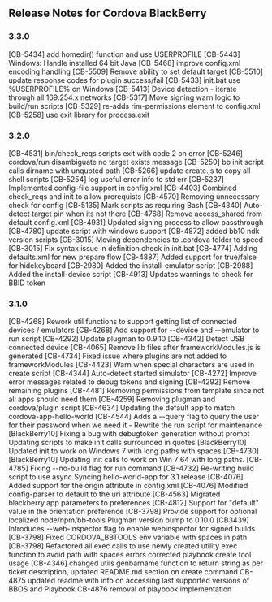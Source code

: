 <!--
#
# Licensed to the Apache Software Foundation (ASF) under one
# or more contributor license agreements.  See the NOTICE file
# distributed with this work for additional information
# regarding copyright ownership.  The ASF licenses this file
# to you under the Apache License, Version 2.0 (the
# "License"); you may not use this file except in compliance
# with the License.  You may obtain a copy of the License at
#
# http://www.apache.org/licenses/LICENSE-2.0
#
# Unless required by applicable law or agreed to in writing,
# software distributed under the License is distributed on an
# "AS IS" BASIS, WITHOUT WARRANTIES OR CONDITIONS OF ANY
#  KIND, either express or implied.  See the License for the
# specific language governing permissions and limitations
# under the License.
#
-->
## Release Notes for Cordova BlackBerry ##

### 3.3.0 ###

[CB-5434] add homedir() function and use USERPROFILE
[CB-5443] Windows: Handle installed 64 bit Java
[CB-5468] improve config.xml encoding handling
[CB-5509] Remove ability to set default target
[CB-5510] update response codes for plugin success/fail
[CB-5433] init.bat use %USERPROFILE% on Windows
[CB-5413] Device detection - iterate through all 169.254.x networks
[CB-5317] Move signing warn logic to build/run scripts
[CB-5329] re-adds rim-permissions element to config.xml
[CB-5258] use exit library for process.exit

### 3.2.0 ###

[CB-4531] bin/check_reqs scripts exit with code 2 on error 
[CB-5246] cordova/run disambiguate no target exists message
[CB-5250] bb init script calls dirname with unquoted path
[CB-5266] update create.js to copy all shell scripts
[CB-5254] log useful error info to std err
[CB-5237] Implemented config-file support in config.xml
[CB-4403] Combined check_reqs and init to allow prerequists
[CB-4570] Removing unnecessary <content> check for config
[CB-5135] Mark scripts as requiring Bash
[CB-4340] Auto-detect target pin when its not there
[CB-4768] Remove access_shared from default config.xml
[CB-4931] Updated signing process to allow passthrough
[CB-4780] update script with windows support
[CB-4872] added bb10 ndk version scripts
[CB-3015] Moving dependencies to .cordova folder to speed
[CB-3015] Fix syntax issue in definition check in init.bat
[CB-4774] Adding defaults.xml for new prepare flow
[CB-4887] Added support for true/false for hidekeyboard
[CB-2980] Added the install-emulator script
[CB-2988] Added the install-device script
[CB-4913] Updates warnings to check for BBID token

### 3.1.0 ###

[CB-4268] Rework util functions to support getting list of connected devices / emulators
[CB-4268] Add support for --device and --emulator to run script
[CB-4292] Update plugman to 0.9.10
[CB-4342] Detect USB connected device
[CB-4065] Remove lib files after frameworkModules.js is generated
[CB-4734] Fixed issue where plugins are not added to frameworkModules
[CB-4423] Warn when special characters are used in create script
[CB-4344] Auto-detect started simulator
[CB-4272] Improve error messages related to debug tokens and signing
[CB-4292] Remove remaining plugins
[CB-4481] Removing permissions from template since not all apps should need them
[CB-4259] Removing plugman and cordova/plugin script
[CB-4634] Updating the default app to match cordova-app-hello-world
[CB-4544] Adds a --query flag to query the user for their password when we need it      - Rewrite the run script for maintenance
[BlackBerry10] Fixing a bug with debugtoken generation without prompt
Updating scripts to make init calls surrounded in quotes
[BlackBerry10] Updated init to work on Windows 7 with long paths         with spaces
[CB-4730] [BlackBerry10] Updating init calls to work on Win 7 64         with long paths.
[CB-4785] Fixing --no-build flag for run command
[CB-4732] Re-writing build script to use async
Syncing hello-world-app for 3.1 release
[CB-4076] Added support for the origin attribute in config.xml
[CB-4076] Modified config-parser to default to the uri attribute
[CB-4563] Migrated blackberry.app parameters to preferences
[CB-4812] Support for "default" value in the orientation preference
[CB-3798] Provide support for optional localized node/npm/bb-tools
Plugman version bump to 0.10.0
[CB3439] Introduces --web-inspector flag to enable webinspector for signed builds
[CB-3798] Fixed CORDOVA_BBTOOLS env variable with spaces in path
[CB-3798] Refactored all exec calls to use newly created utility exec function to avoid path with spaces errors
corrected playbook create tool usage
[CB-4346] changed utils genbarname function to return string as per ticket description, updated README.md section on create command
CB-4875 updated readme with info on accessing last supported versions of BBOS and Playbook
CB-4876 removal of playbook implementation

